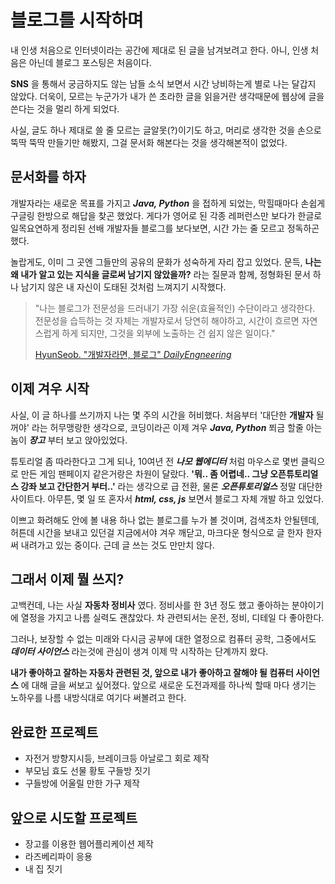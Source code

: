 # 블로그를 시작하며

내 인생 처음으로 인터넷이라는 공간에 제대로 된 글을 남겨보려고 한다. 아니, 인생 처음은 아닌데 블로그 포스팅은 처음이다.

**SNS** 을 통해서 궁금하지도 않는 남들 소식 보면서 시간 낭비하는게 별로 나는 달갑지 않았다. 더욱이, 모르는 누군가가 내가 쓴 초라한 글을 읽을거란 생각때문에 웹상에 글을 쓴다는 것을 멀리 하게 되었다.

사실, 글도 하나 제대로 쓸 줄 모르는 글알못(?)이기도 하고, 머리로 생각한 것을 손으로 뚝딱 뚝딱 만들기만 해봤지, 그걸 문서화 해본다는 것을 생각해본적이 없었다.

## 문서화를 하자

​개발자라는 새로운 목표를 가지고 ***Java, Python*** 을 접하게 되었는, 막힐때마다 손쉽게 구글링 한방으로 해답을 찾곤 했었다. 게다가 영어로 된 각종 레퍼런스만 보다가 한글로 일목요연하게 정리된 선배 개발자들 블로그를 보다보면, 시간 가는 줄 모르고 정독하곤 했다.

놀랍게도, 이미 그 곳엔 그들만의 공유의 문화가 성숙하게 자리 잡고 있었다. 문득, **나는 왜 내가 알고 있는 지식을 글로써 남기지 않았을까?** 라는 질문과 함께, 정형화된 문서 하나 남기지 않은 내 자신이 도태된 것처럼 느껴지기 시작했다.

> "나는 블로그가 전문성을 드러내기 가장 쉬운(효율적인) 수단이라고 생각한다. 전문성을 습득하는 것 자체는 개발자로서 당연히 해야하고, 시간이 흐르면 자연스럽게 하게 되지만, 그것을 외부에 노출하는 건 쉽지 않은 일이다."
>
> [HyunSeob. "개발자라면, 블로그" *DailyEngneering*](https://hyunseob.github.io/2017/02/26/blog-for-developers/ "Title")

## 이제 겨우 시작

사실, 이 글 하나를 쓰기까지 나는 몇 주의 시간을 허비했다. 처음부터 '대단한 **개발자** 될꺼야' 라는 허무맹랑한 생각으로, 코딩이라곤 이제 겨우 ***Java, Python*** 쬐금 할줄 아는 놈이 ***장고*** 부터 보고 앉아있었다.

튜토리얼 좀 따라한다고 그게 되나, 10여년 전 ***나모 웹에디터*** 처럼 마우스로 몇번 클릭으로 만든 게임 팬페이지 같은거랑은 차원이 달랐다. **'뭐.. 좀 어렵네.. 그냥 오픈튜토리얼스 강좌 보고 간단한거 부터..'** 라는 생각으로 급 전환, 물론 ***오픈튜토리얼스*** 정말 대단한 사이트다. 아무튼, 몇 일 또 혼자서 ***html, css, js*** 보면서 블로그 자체 개발 하고 있었다.

 이쁘고 화려해도 안에 볼 내용 하나 없는 블로그를 누가 볼 것이며, 검색조차 안될텐데, 허튼데 시간을 보내고 있던걸 지금에서야 겨우 깨닫고, 마크다운 형식으로 글 한자 한자 써 내려가고 있는 중이다. 근데 글 쓰는 것도 만만치 않다.

## 그래서 이제 뭘 쓰지?

고백컨데, 나는 사실 **자동차 정비사** 였다. 정비사를 한 3년 정도 했고 좋아하는 분야이기에 열정을 가지고 나름 실력도 괜찮았다. 차 관련되서는 운전, 정비, 디테일 다 좋아한다.

그러나, 보장할 수 없는 미래와 다시금 공부에 대한 열정으로 컴퓨터 공학, 그중에서도 ***데이터 사이언스*** 라는것에 관심이 생겨 이제 막 시작하는 단계까지 왔다.

**내가 좋아하고 잘하는 자동차 관련된 것, 앞으로 내가 좋아하고 잘해야 될 컴퓨터 사이언스** 에 대해 글을 써보고 싶어졌다. 앞으로 새로운 도전과제를 하나씩 할때 마다 생기는 노하우를 나름 내방식대로 여기다 써볼려고 한다.

## 완료한 프로젝트

* 자전거 방향지시등, 브레이크등 아날로그 회로 제작
* 부모님 효도 선물 황토 구들방 짓기
* 구들방에 어울릴 만한 가구 제작

## 앞으로 시도할 프로젝트

* 장고를 이용한 웹어플리케이션 제작
* 라즈베리파이 응용
* 내 집 짓기
